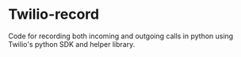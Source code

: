# Twilio-record
Code for recording both incoming and outgoing calls in python using Twilio's python SDK and helper library.
